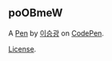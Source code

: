 poOBmeW
-------


A [Pen](https://codepen.io/qibvbtvm-the-builder/pen/poOBmeW) by [이승광](https://codepen.io/qibvbtvm-the-builder) on [CodePen](https://codepen.io).

[License](https://codepen.io/license/pen/poOBmeW).
